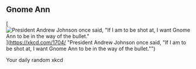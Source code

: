 ## Gnome Ann
[![President Andrew Johnson once said, "If I am to be shot at, I want Gnome Ann to be in the way of the bullet."](https://imgs.xkcd.com/comics/gnome_ann.png)](https://xkcd.com/1704/ "President Andrew Johnson once said, "If I am to be shot at, I want Gnome Ann to be in the way of the bullet."")

Your daily random xkcd
